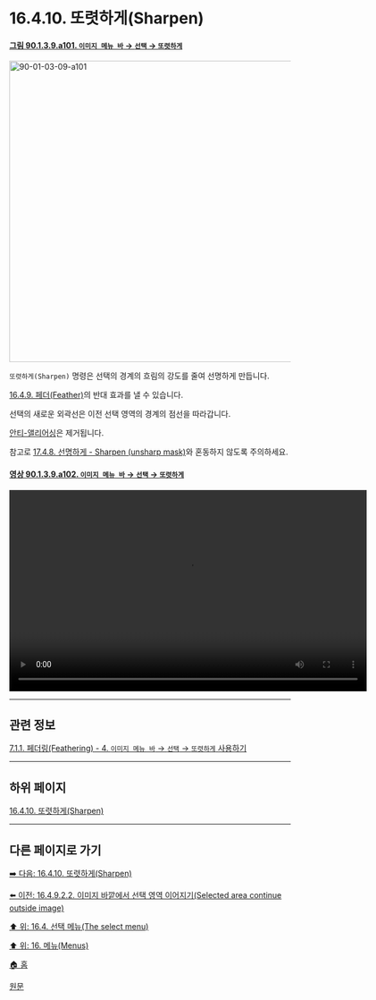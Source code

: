 # 16.4.10. 또렷하게(Sharpen)

<a id="90-01-03-09-a101"></a>

#### [그림 90.1.3.9.a101. `이미지 메뉴 바` → `선택` → `또렷하게`](./90-01-03-09-sharpen.md#90-01-03-09-a101)
<img width="934" height="539" alt="90-01-03-09-a101" src="https://github.com/user-attachments/assets/bb5f0a91-d98b-4f81-a5e2-de7621ce8d18" />

`또렷하게(Sharpen)` 명령은 선택의 경계의 흐림의 강도를 줄여 선명하게 만듭니다.

[16.4.9. 페더(Feather)](./16-04-09-00-feather.md)의 반대 효과를 낼 수 있습니다.

선택의 새로운 외곽선은 이전 선택 영역의 경계의 점선을 따라갑니다.

[안티-앨리어싱](./19-glossaryx-antialiasing.md)은 제거됩니다.

참고로 [17.4.8. 선명하게 - Sharpen (unsharp mask)](./17-04-08-sharpen-unsharp-mask.md)와 혼동하지 않도록 주의하세요.

<a id="90-01-03-09-a102"></a>

#### [영상 90.1.3.9.a102. `이미지 메뉴 바` → `선택` → `또렷하게`](./90-01-03-09-sharpen.md#90-01-03-09-a102)
<video controls="controls" width="640" height="360" src="https://github.com/wonder13662/gimp/assets/15767104/133bfb84-569f-4a68-9951-65a4e6b7dc9d"></video>

***

## 관련 정보

[7.1.1. 페더링(Feathering) - 4. `이미지 메뉴 바` → `선택` → `또렷하게` 사용하기](./07-01-01-feathering.md#07-01-01-s4)

***

## 하위 페이지

[16.4.10. 또렷하게(Sharpen)](./16-04-10-01-activating_the_command.md)

***

## 다른 페이지로 가기

[➡️ 다음: 16.4.10. 또렷하게(Sharpen)](./16-04-10-01-activating_the_command.md)

[⬅️ 이전: 16.4.9.2.2. 이미지 바깥에서 선택 영역 이어지기(Selected area continue outside image)](./16-04-09-02-02-selected_area_continue_outside_image.md)

[⬆️ 위: 16.4. 선택 메뉴(The select menu)](./16-04-00-the-select-menu.md)

[⬆️ 위: 16. 메뉴(Menus)](./16-00-menus.md)

[🏠 홈](./00-home.md)

[원문](https://docs.gimp.org/2.10/ko/gimp-selection-sharpen.html)